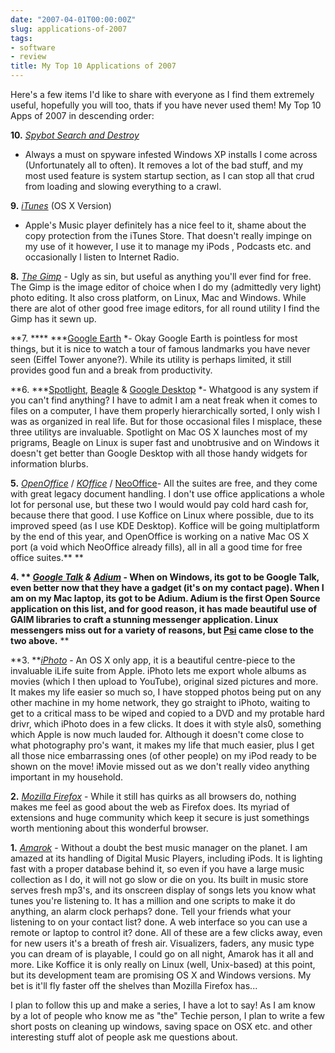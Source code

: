 ```yaml
---
date: "2007-04-01T00:00:00Z"
slug: applications-of-2007
tags:
- software
- review
title: My Top 10 Applications of 2007
---
```


Here's a few
items I'd like to share with everyone as I find them extremely useful,
hopefully you will too, thats if you have never used them! My Top 10
Apps of 2007 in descending order:  
  
**10.** [*Spybot Search and
Destroy*](http://www.safer-networking.org/ "Spybot Search and Destroy")
- Always a must on spyware infested Windows XP installs I come across
(Unfortunately all to often). It removes a lot of the bad stuff, and my
most used feature is system startup section, as I can stop all that crud
from loading and slowing everything to a crawl.  
  
**9.** [*iTunes*](http://www.apple.com/itunes/ "iTunes") (OS X Version)
- Apple's Music player definitely has a nice feel to it, shame about the
copy protection from the iTunes Store. That doesn't really impinge on my
use of it however, I use it to manage my iPods , Podcasts etc. and
occasionally l listen to Internet Radio.  
  
**8.** [*The Gimp*](http://www.gimp.org/ "Gimp Image Editor") - Ugly as
sin, but useful as anything you'll ever find for free. The Gimp is the
image editor of choice when I do my (admittedly very light) photo
editing. It also cross platform, on Linux, Mac and Windows. While there
are alot of other good free image editors, for all round utility I find
the Gimp has it sewn up.  
  
**7. **** ***[Google Earth](http://earth.google.com/ "Google Earth") *-
Okay Google Earth is pointless for most things, but it is nice to watch
a tour of famous landmarks you have never seen (Eiffel Tower anyone?).
While its utility is perhaps limited, it still provides good fun and a
break from productivity.  
  
**6.
***[Spotlight](http://www.apple.com/macosx/features/spotlight/ "Spotlight Search"),
[Beagle](http://beagle-project.org/ "Beagle Search") & [Google
Desktop](http://desktop.google.com/ "Google Desktop") *- Whatgood is any
system if you can't find anything? I have to admit I am a neat freak
when it comes to files on a computer, I have them properly
hierarchically sorted, I only wish I was as organized in real life. But
for those occasional files I misplace, these three utilitys are
invaluable. Spotlight on Mac OS X launches most of my prigrams, Beagle
on Linux is super fast and unobtrusive and on Windows it doesn't get
better than Google Desktop with all those handy widgets for information
blurbs.  
  
**5.** *[OpenOffice](http://www.openoffice.org/ "OpenOffice.org")* /
*[KOffice](http://www.koffice.org/ "Koffice")* /
[NeoOffice](http://www.neooffice.org/neojava/en/index.php "Neo Office")-
All the suites are free, and they come with great legacy document
handling. I don't use office applications a whole lot for personal use,
but these two I would would pay cold hard cash for, because there that
good. I use Koffice on Linux where possible, due to its improved speed
(as I use KDE Desktop). Koffice will be going multiplatform by the end
of this year, and OpenOffice is working on a native Mac OS X port (a
void which NeoOffice already fills), all in all a good time for free
office suites.** **  
  
**4. ** *[Google Talk](http://talk.google.com "Google Talk") *&*
[Adium](http://www.adiumx.com/ "Adium")* - When on Windows, its got to
be Google Talk, even better now that they have a gadget (it's on my
contact page). When I am on my Mac laptop, its got to be Adium. Adium is
the first Open Source application on this list, and for good reason, it
has made beautiful use of GAIM libraries to craft a stunning messenger
application. Linux messengers miss out for a variety of reasons, but
[Psi](http://psi.affinix.com/ "Psi Messenger") came close to the two
above.** **  
  
**3. **[*iPhoto*](http://www.apple.com/ilife/iphoto/ "iPhoto") - An OS X
only app, it is a beautiful centre-piece to the invaluable iLife suite
from Apple. iPhoto lets me export whole albums as movies (which I then
upload to YouTube), original sized pictures and more. It makes my life
easier so much so, I have stopped photos being put on any other machine
in my home network, they go straight to iPhoto, waiting to get to a
critical mass to be wiped and copied to a DVD and my protable hard
drivr, which iPhoto does in a few clicks. It does it with style als0,
something which Apple is now much lauded for. Although it doesn't come
close to what photography pro's want, it makes my life that much easier,
plus I get all those nice embarrassing ones (of other people) on my iPod
ready to be shown on the move! iMovie missed out as we don't really
video anything important in my household.  
  
**2.** [*Mozilla
Firefox*](http://www.mozilla.com/en-US/firefox/ "Nozilla Firefox") -
While it still has quirks as all browsers do, nothing makes me feel as
good about the web as Firefox does. Its myriad of extensions and huge
community which keep it secure is just somethings worth mentioning about
this wonderful browser.  
  
**1.** [*Amarok*](http://amarok.kde.org/ "Amarok") - Without a doubt the
best music manager on the planet. I am amazed at its handling of Digital
Music Players, including iPods. It is lighting fast with a proper
database behind it, so even if you have a large music collection as I
do, it will not go slow or die on you. Its built in music store serves
fresh mp3's, and its onscreen display of songs lets you know what tunes
you're listening to. It has a million and one scripts to make it do
anything, an alarm clock perhaps? done. Tell your friends what your
listening to on your contact list? done. A web interface so you can use
a remote or laptop to control it? done. All of these are a few clicks
away, even for new users it's a breath of fresh air. Visualizers,
faders, any music type you can dream of is playable, I could go on all
night, Amarok has it all and more. Like Koffice it is only really on
Linux (well, Unix-based) at this point, but its development team are
promising OS X and Windows versions. My bet is it'll fly faster off the
shelves than Mozilla Firefox has...  
  
I plan to follow this up and make a series, I have a lot to say! As I am
know by a lot of people who know me as "the" Techie person, I plan to
write a few short posts on cleaning up windows, saving space on OSX etc.
and other interesting stuff alot of people ask me questions about.